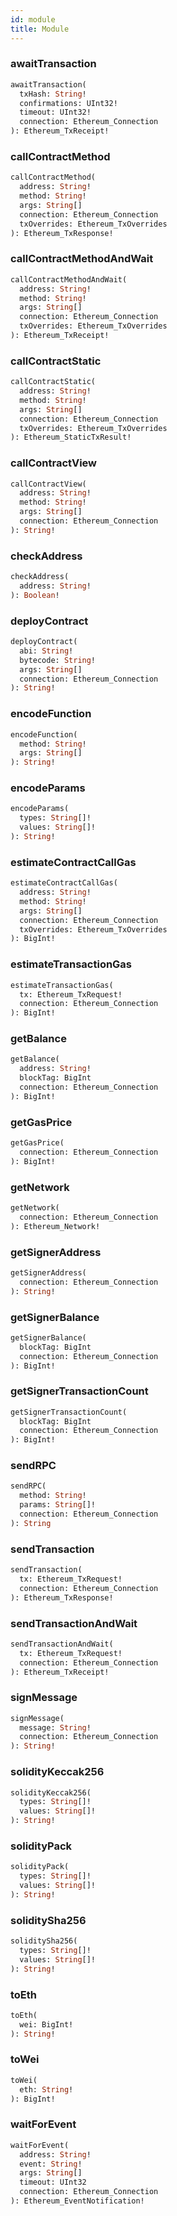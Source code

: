 ```yaml
---
id: module
title: Module
---
```


### awaitTransaction 

```graphql
awaitTransaction(
  txHash: String! 
  confirmations: UInt32! 
  timeout: UInt32! 
  connection: Ethereum_Connection 
): Ethereum_TxReceipt!
```

### callContractMethod 

```graphql
callContractMethod(
  address: String! 
  method: String! 
  args: String[] 
  connection: Ethereum_Connection 
  txOverrides: Ethereum_TxOverrides 
): Ethereum_TxResponse!
```

### callContractMethodAndWait 

```graphql
callContractMethodAndWait(
  address: String! 
  method: String! 
  args: String[] 
  connection: Ethereum_Connection 
  txOverrides: Ethereum_TxOverrides 
): Ethereum_TxReceipt!
```

### callContractStatic 

```graphql
callContractStatic(
  address: String! 
  method: String! 
  args: String[] 
  connection: Ethereum_Connection 
  txOverrides: Ethereum_TxOverrides 
): Ethereum_StaticTxResult!
```

### callContractView 

```graphql
callContractView(
  address: String! 
  method: String! 
  args: String[] 
  connection: Ethereum_Connection 
): String!
```

### checkAddress 

```graphql
checkAddress(
  address: String! 
): Boolean!
```

### deployContract 

```graphql
deployContract(
  abi: String! 
  bytecode: String! 
  args: String[] 
  connection: Ethereum_Connection 
): String!
```

### encodeFunction 

```graphql
encodeFunction(
  method: String! 
  args: String[] 
): String!
```

### encodeParams 

```graphql
encodeParams(
  types: String[]! 
  values: String[]! 
): String!
```

### estimateContractCallGas 

```graphql
estimateContractCallGas(
  address: String! 
  method: String! 
  args: String[] 
  connection: Ethereum_Connection 
  txOverrides: Ethereum_TxOverrides 
): BigInt!
```

### estimateTransactionGas 

```graphql
estimateTransactionGas(
  tx: Ethereum_TxRequest! 
  connection: Ethereum_Connection 
): BigInt!
```

### getBalance 

```graphql
getBalance(
  address: String! 
  blockTag: BigInt 
  connection: Ethereum_Connection 
): BigInt!
```

### getGasPrice 

```graphql
getGasPrice(
  connection: Ethereum_Connection 
): BigInt!
```

### getNetwork 

```graphql
getNetwork(
  connection: Ethereum_Connection 
): Ethereum_Network!
```

### getSignerAddress 

```graphql
getSignerAddress(
  connection: Ethereum_Connection 
): String!
```

### getSignerBalance 

```graphql
getSignerBalance(
  blockTag: BigInt 
  connection: Ethereum_Connection 
): BigInt!
```

### getSignerTransactionCount 

```graphql
getSignerTransactionCount(
  blockTag: BigInt 
  connection: Ethereum_Connection 
): BigInt!
```

### sendRPC 

```graphql
sendRPC(
  method: String! 
  params: String[]! 
  connection: Ethereum_Connection 
): String
```

### sendTransaction 

```graphql
sendTransaction(
  tx: Ethereum_TxRequest! 
  connection: Ethereum_Connection 
): Ethereum_TxResponse!
```

### sendTransactionAndWait 

```graphql
sendTransactionAndWait(
  tx: Ethereum_TxRequest! 
  connection: Ethereum_Connection 
): Ethereum_TxReceipt!
```

### signMessage 

```graphql
signMessage(
  message: String! 
  connection: Ethereum_Connection 
): String!
```

### solidityKeccak256 

```graphql
solidityKeccak256(
  types: String[]! 
  values: String[]! 
): String!
```

### solidityPack 

```graphql
solidityPack(
  types: String[]! 
  values: String[]! 
): String!
```

### soliditySha256 

```graphql
soliditySha256(
  types: String[]! 
  values: String[]! 
): String!
```

### toEth 

```graphql
toEth(
  wei: BigInt! 
): String!
```

### toWei 

```graphql
toWei(
  eth: String! 
): BigInt!
```

### waitForEvent 

```graphql
waitForEvent(
  address: String! 
  event: String! 
  args: String[] 
  timeout: UInt32 
  connection: Ethereum_Connection 
): Ethereum_EventNotification!
```

